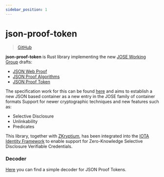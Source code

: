 ```yaml
---
sidebar_position: 1
---
```



# json-proof-token

> [GitHub](https://github.com/Cybersecurity-LINKS/json-proof-token)

**json-proof-token** is Rust library implementing the new [JOSE Working Group](https://datatracker.ietf.org/wg/jose/documents/) drafts:
- [JSON Web Proof](https://datatracker.ietf.org/doc/html/draft-ietf-jose-json-web-proof-08)
- [JSON Proof Algorithms](https://datatracker.ietf.org/doc/html/draft-ietf-jose-json-proof-algorithms-08) 
- [JSON Proof Token](https://datatracker.ietf.org/doc/html/draft-ietf-jose-json-proof-token-08)

The specification work for this can be found [here](https://github.com/json-web-proofs/json-web-proofs) and aims to establish a new JSON based container as a new entry in the JOSE family of container formats
Support for newer cryptographic techniques and new features such as:
* Selective Disclosure
* Unlinkability
* Predicates

This library, together with [ZKryptium](../zkryptium/intro), has been integrated into the [IOTA Identity Framework](https://github.com/iotaledger/identity.rs/pull/1285) to enable support for Zero-Knowledge Selective Disclosure Verifiable Credentials.

### Decoder

[Here](https://cybersecurity-links.github.io/json-proof-token/) you can find a simple decoder for JSON Proof Tokens.

